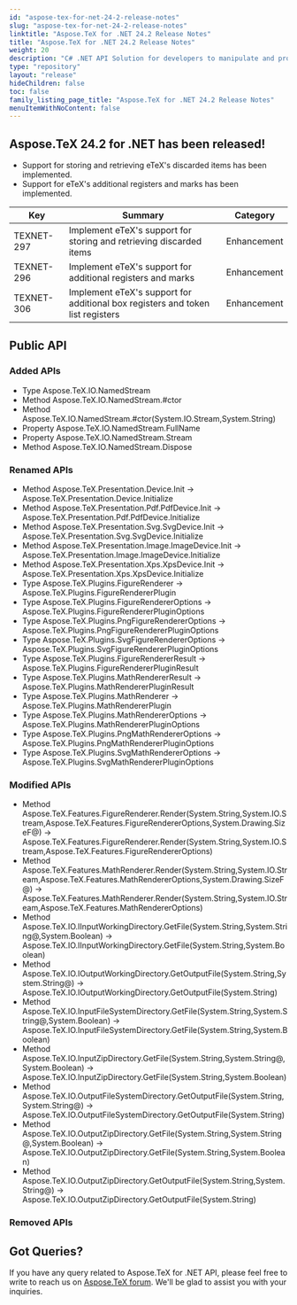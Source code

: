 ```yaml
---
id: "aspose-tex-for-net-24-2-release-notes"
slug: "aspose-tex-for-net-24-2-release-notes"
linktitle: "Aspose.TeX for .NET 24.2 Release Notes"
title: "Aspose.TeX for .NET 24.2 Release Notes"
weight: 20
description: "C# .NET API Solution for developers to manipulate and process TeX and LaTeX files. Release Notes of Aspose.TeX API solution for .NET | Release 2024.02"
type: "repository"
layout: "release"
hideChildren: false
toc: false
family_listing_page_title: "Aspose.TeX for .NET 24.2 Release Notes"
menuItemWithNoContent: false
---
```


## Aspose.TeX 24.2 for .NET has been released!

 * Support for storing and retrieving eTeX's discarded items has been implemented.
 * Support for eTeX's additional registers and marks has been implemented.


| Key | Summary | Category |
|---|---|---|
| TEXNET-297 | Implement eTeX's support for storing and retrieving discarded items | Enhancement |
| TEXNET-296 | Implement eTeX's support for additional registers and marks | Enhancement |
| TEXNET-306 | Implement eTeX's support for additional box registers and token list registers | Enhancement |

## Public API
### Added APIs
 * Type Aspose.TeX.IO.NamedStream
 * Method Aspose.TeX.IO.NamedStream.#ctor
 * Method Aspose.TeX.IO.NamedStream.#ctor(System.IO.Stream,System.String)
 * Property Aspose.TeX.IO.NamedStream.FullName
 * Property Aspose.TeX.IO.NamedStream.Stream
 * Method Aspose.TeX.IO.NamedStream.Dispose

### Renamed APIs
 * Method Aspose.TeX.Presentation.Device.Init -> Aspose.TeX.Presentation.Device.Initialize
 * Method Aspose.TeX.Presentation.Pdf.PdfDevice.Init -> Aspose.TeX.Presentation.Pdf.PdfDevice.Initialize
 * Method Aspose.TeX.Presentation.Svg.SvgDevice.Init -> Aspose.TeX.Presentation.Svg.SvgDevice.Initialize
 * Method Aspose.TeX.Presentation.Image.ImageDevice.Init -> Aspose.TeX.Presentation.Image.ImageDevice.Initialize
 * Method Aspose.TeX.Presentation.Xps.XpsDevice.Init -> Aspose.TeX.Presentation.Xps.XpsDevice.Initialize
 * Type Aspose.TeX.Plugins.FigureRenderer -> Aspose.TeX.Plugins.FigureRendererPlugin
 * Type Aspose.TeX.Plugins.FigureRendererOptions -> Aspose.TeX.Plugins.FigureRendererPluginOptions
 * Type Aspose.TeX.Plugins.PngFigureRendererOptions -> Aspose.TeX.Plugins.PngFigureRendererPluginOptions
 * Type Aspose.TeX.Plugins.SvgFigureRendererOptions -> Aspose.TeX.Plugins.SvgFigureRendererPluginOptions
 * Type Aspose.TeX.Plugins.FigureRendererResult -> Aspose.TeX.Plugins.FigureRendererPluginResult
 * Type Aspose.TeX.Plugins.MathRendererResult -> Aspose.TeX.Plugins.MathRendererPluginResult
 * Type Aspose.TeX.Plugins.MathRenderer -> Aspose.TeX.Plugins.MathRendererPlugin
 * Type Aspose.TeX.Plugins.MathRendererOptions -> Aspose.TeX.Plugins.MathRendererPluginOptions
 * Type Aspose.TeX.Plugins.PngMathRendererOptions -> Aspose.TeX.Plugins.PngMathRendererPluginOptions
 * Type Aspose.TeX.Plugins.SvgMathRendererOptions ->  Aspose.TeX.Plugins.SvgMathRendererPluginOptions

### Modified APIs
 * Method Aspose.TeX.Features.FigureRenderer.Render(System.String,System.IO.Stream,Aspose.TeX.Features.FigureRendererOptions,System.Drawing.SizeF@) -> Aspose.TeX.Features.FigureRenderer.Render(System.String,System.IO.Stream,Aspose.TeX.Features.FigureRendererOptions)
 * Method Aspose.TeX.Features.MathRenderer.Render(System.String,System.IO.Stream,Aspose.TeX.Features.MathRendererOptions,System.Drawing.SizeF@) -> Aspose.TeX.Features.MathRenderer.Render(System.String,System.IO.Stream,Aspose.TeX.Features.MathRendererOptions)
 * Method Aspose.TeX.IO.IInputWorkingDirectory.GetFile(System.String,System.String@,System.Boolean) -> Aspose.TeX.IO.IInputWorkingDirectory.GetFile(System.String,System.Boolean)
 * Method Aspose.TeX.IO.IOutputWorkingDirectory.GetOutputFile(System.String,System.String@) -> Aspose.TeX.IO.IOutputWorkingDirectory.GetOutputFile(System.String)
 * Method Aspose.TeX.IO.InputFileSystemDirectory.GetFile(System.String,System.String@,System.Boolean) -> Aspose.TeX.IO.InputFileSystemDirectory.GetFile(System.String,System.Boolean)
 * Method Aspose.TeX.IO.InputZipDirectory.GetFile(System.String,System.String@,System.Boolean) -> Aspose.TeX.IO.InputZipDirectory.GetFile(System.String,System.Boolean)
 * Method Aspose.TeX.IO.OutputFileSystemDirectory.GetOutputFile(System.String,System.String@) -> Aspose.TeX.IO.OutputFileSystemDirectory.GetOutputFile(System.String)
 * Method Aspose.TeX.IO.OutputZipDirectory.GetFile(System.String,System.String@,System.Boolean) -> Aspose.TeX.IO.OutputZipDirectory.GetFile(System.String,System.Boolean)
 * Method Aspose.TeX.IO.OutputZipDirectory.GetOutputFile(System.String,System.String@) -> Aspose.TeX.IO.OutputZipDirectory.GetOutputFile(System.String)

### Removed APIs


## Got Queries?
If you have any query related to Aspose.TeX for .NET API, please feel free to write to reach us on [Aspose.TeX forum](https://forum.aspose.com/c/tex/). We'll be glad to assist you with your inquiries.

